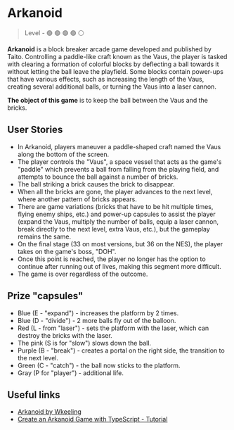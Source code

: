 # Arkanoid

> Level -  :green_circle: :green_circle: :green_circle: :green_circle: :white_circle:

**Arkanoid** is a block breaker arcade game developed and published by Taito. Controlling a paddle-like craft known as the Vaus, the player is tasked with clearing a formation of colorful blocks by deflecting a ball towards it without letting the ball leave the playfield. Some blocks contain power-ups that have various effects, such as increasing the length of the Vaus, creating several additional balls, or turning the Vaus into a laser cannon.

**The object of this game** is to keep the ball between the Vaus and the bricks.

## User Stories

- In Arkanoid, players maneuver a paddle-shaped craft named the Vaus along the bottom of the screen.
- The player controls the "Vaus", a space vessel that acts as the game's "paddle" which prevents a ball from falling from the playing field, and attempts to bounce the ball against a number of bricks.
- The ball striking a brick causes the brick to disappear. 
- When all the bricks are gone, the player advances to the next level, where another pattern of bricks appears.
- There are game variations (bricks that have to be hit multiple times, flying enemy ships, etc.) and power-up capsules to assist the player (expand the Vaus, multiply the number of balls, equip a laser cannon, break directly to the next level, extra Vaus, etc.), but the gameplay remains the same.
- On the final stage (33 on most versions, but 36 on the NES), the player takes on the game's boss, "DOH". 
- Once this point is reached, the player no longer has the option to continue after running out of lives, making this segment more difficult. 
- The game is over regardless of the outcome.

## Prize "capsules"

- Blue (E - "expand") - increases the platform by 2 times.
- Blue (D - "divide") - 2 more balls fly out of the balloon.
- Red (L - from "laser") - sets the platform with the laser, which can destroy the bricks with the laser.
- The pink (S is for "slow") slows down the ball.
- Purple (B - "break") - creates a portal on the right side, the transition to the next level.
- Green (C - "catch") - the ball now sticks to the platform.
- Gray (P for "player") - additional life.

## Useful links

- [Arkanoid by Wkeeling](https://github.com/wkeeling/arkanoid)
- [Create an Arkanoid Game with TypeScript - Tutorial](https://www.youtube.com/watch?v=7bejSTim38A&ab_channel=freeCodeCamp.org)

